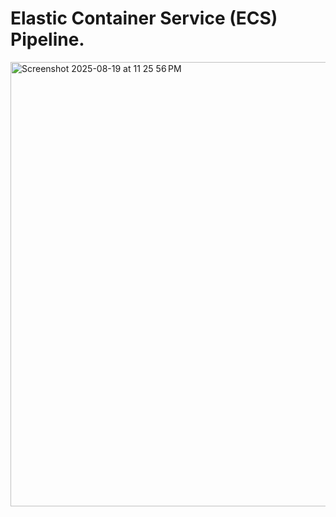 # Elastic Container Service (ECS) Pipeline.

<img width="1439" height="711" alt="Screenshot 2025-08-19 at 11 25 56 PM" src="https://github.com/user-attachments/assets/f77d5a38-8f43-4647-a255-ad7f07bc9085" />
